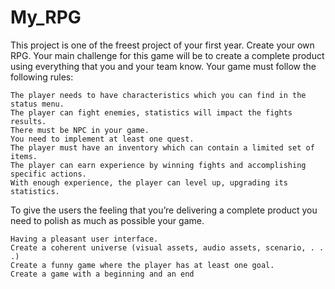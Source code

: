 # My_RPG

This project is one of the freest project of your first year. Create your own RPG.
Your main challenge for this game will be to create a complete product using everything that you and your team know.
Your game must follow the following rules:

    The player needs to have characteristics which you can find in the status menu.
    The player can fight enemies, statistics will impact the fights results.
    There must be NPC in your game.
    You need to implement at least one quest.
    The player must have an inventory which can contain a limited set of items.
    The player can earn experience by winning fights and accomplishing specific actions.
    With enough experience, the player can level up, upgrading its statistics.

To give the users the feeling that you’re delivering a complete product you need to polish as much as possible your game.

    Having a pleasant user interface.
    Create a coherent universe (visual assets, audio assets, scenario, . . .)
    Create a funny game where the player has at least one goal.
    Create a game with a beginning and an end
